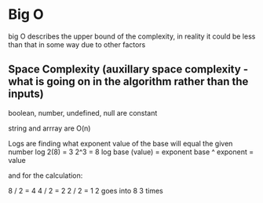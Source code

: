 # Big O

big O describes the upper bound of the complexity, in reality it could be less than that in some way due to other factors

## Space Complexity (auxillary space complexity - what is going on in the algorithm rather than the inputs)

boolean, number, undefined, null are constant

string and arrray are O(n)

Logs are finding what exponent value of the base will equal the given number
log 2(8) = 3
2^3 = 8
log base (value) = exponent
base ^ exponent = value

and for the calculation:

8 / 2 = 4
4 / 2 = 2
2 / 2 = 1
2 goes into 8 3 times
